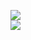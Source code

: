 [![](https://img.shields.io/badge/Made%20With-Github%20Spray-lightgrey.svg?style=for-the-badge&logo=github)](https://github.com/Annihil/github-spray#6453)  
[![](https://i.imgur.com/2DrTn0Z.gif)](https://github.com/Annihil/github-spray)